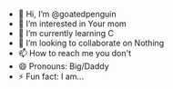 - 👋 Hi, I’m @goatedpenguin
- 👀 I’m interested in Your mom
- 🌱 I’m currently learning C
- 💞️ I’m looking to collaborate on Nothing
- 📫 How to reach me you don't
- 😄 Pronouns: Big/Daddy
- ⚡ Fun fact: I am...

<!---
goatedpenguin/goatedpenguin is a ✨ special ✨ repository because its `README.md` (this file) appears on your GitHub profile.
You can click the Preview link to take a look at your changes.
--->
